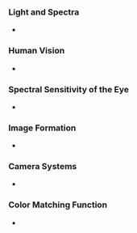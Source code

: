 ### Light and Spectra

* 
### Human Vision

* 
### Spectral Sensitivity of the Eye

* 
### Image Formation

* 
### Camera Systems

* 


### Color Matching Function

* 






